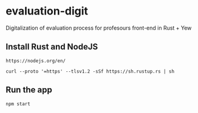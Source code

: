 # evaluation-digit

Digitalization of evaluation process for profesours front-end in Rust + Yew

## Install Rust and NodeJS

`https://nodejs.org/en/`

`curl --proto '=https' --tlsv1.2 -sSf https://sh.rustup.rs | sh`

## Run the app

`npm start`
